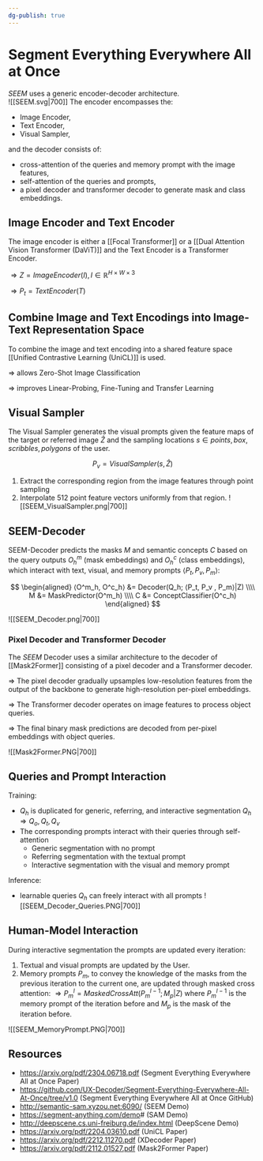 ```yaml
---
dg-publish: true
---
```


# Segment Everything Everywhere All at Once

*SEEM* uses a generic encoder-decoder architecture.  
![[SEEM.svg|700]]
The encoder encompasses the:
- Image Encoder,
- Text Encoder,
- Visual Sampler,

and the decoder consists of:

- cross-attention of the queries and memory prompt with the image features,
- self-attention of the queries and prompts,
- a pixel decoder and transformer decoder to generate mask and class embeddings.

## Image Encoder and Text Encoder

The image encoder is either a [[Focal Transformer]] or a [[Dual Attention Vision Transformer (DaViT)]] and the Text Encoder is a Transformer Encoder.

$\Rightarrow Z = ImageEncoder(I), I\in \mathbb{R}^{H \times W \times 3}$

$\Rightarrow P_t=TextEncoder(T)$

## Combine Image and Text Encodings into Image-Text Representation Space

To combine the image and text encoding into a shared feature space [[Unified Contrastive Learning (UniCL)]] is used.

$\Rightarrow$ allows Zero-Shot Image Classification

 $\Rightarrow$ improves Linear-Probing, Fine-Tuning and Transfer Learning

## Visual Sampler

The Visual Sampler generates the visual prompts given the feature maps of the target or referred image $\hat{Z}$ and the sampling locations $s \in {points, box, scribbles, polygons}$ of the user.

$$
P_v = VisualSampler(s, \hat{Z})
$$

1. Extract the corresponding region from the image features through point sampling
2. Interpolate 512 point feature vectors uniformly from that region.
![[SEEM_VisualSampler.png|700]]

## SEEM-Decoder

SEEM-Decoder predicts the masks $M$ and semantic concepts $C$ based on the query outputs $O^m_h$ (mask embeddings) and $O^c_h$ (class embeddings), which interact with text, visual, and memory prompts $⟨P_t, P_v, P_m⟩$:

$$
\begin{aligned}
⟨O^m_h, O^c_h⟩ &= Decoder(Q_h; ⟨P_t, P_v , P_m⟩|Z) \\\\
M &= MaskPredictor(O^m_h) \\\\
C &= ConceptClassifier(O^c_h)
\end{aligned}
$$

![[SEEM_Decoder.png|700]]

### Pixel Decoder and Transformer Decoder

The *SEEM* Decoder uses a similar architecture to the decoder of [[Mask2Former]] consisting of a pixel decoder and a Transformer decoder.

$\Rightarrow$ The pixel decoder gradually upsamples low-resolution features from the output of the backbone to generate high-resolution per-pixel embeddings.

$\Rightarrow$ The Transformer decoder operates on image features to process object queries.

$\Rightarrow$ The final binary mask predictions are decoded from per-pixel embeddings with object queries.

![[Mask2Former.PNG|700]]

## Queries and Prompt Interaction

Training:

- $Q_h$ is duplicated for generic, referring, and interactive segmentation $Q_h \Rightarrow Q_o, Q_t, Q_v$
- The corresponding prompts interact with their queries through self-attention
	- Generic segmentation with no prompt
	- Referring segmentation with the textual prompt
	- Interactive segmentation with the visual and memory prompt

Inference:

- learnable queries $Q_h$ can freely interact with all prompts
![[SEEM_Decoder_Queries.PNG|700]]

## Human-Model Interaction

During interactive segmentation the prompts are updated every iteration:

1. Textual and visual prompts are updated by the User.
2. Memory prompts $P_m$, to convey the knowledge of the masks from the previous iteration to the current one, are updated through masked cross attention:
$\Rightarrow P^l_m = MaskedCrossAtt(P^{l−1}_m; M_p|Z)$
where $P^{l-1}_m$ is the memory prompt of the iteration before and $M_p$ is the mask of the iteration before.

![[SEEM_MemoryPrompt.PNG|700]]

## Resources

- <https://arxiv.org/pdf/2304.06718.pdf> (Segment Everything Everywhere All at Once Paper)
- <https://github.com/UX-Decoder/Segment-Everything-Everywhere-All-At-Once/tree/v1.0> (Segment Everything Everywhere All at Once GitHub)
- <http://semantic-sam.xyzou.net:6090/> (SEEM Demo)
- <https://segment-anything.com/demo># (SAM Demo)
- <http://deepscene.cs.uni-freiburg.de/index.html> (DeepScene Demo)
- <https://arxiv.org/pdf/2204.03610.pdf> (UniCL Paper)
- <https://arxiv.org/pdf/2212.11270.pdf> (XDecoder Paper)
- <https://arxiv.org/pdf/2112.01527.pdf> (Mask2Former Paper)
